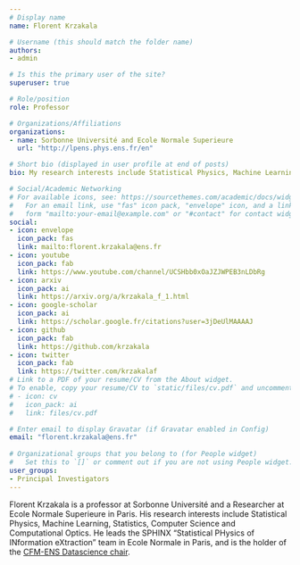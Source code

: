 ```yaml
---
# Display name
name: Florent Krzakala

# Username (this should match the folder name)
authors:
- admin

# Is this the primary user of the site?
superuser: true

# Role/position
role: Professor

# Organizations/Affiliations
organizations:
- name: Sorbonne Université and Ecole Normale Superieure
  url: "http://lpens.phys.ens.fr/en"

# Short bio (displayed in user profile at end of posts)
bio: My research interests include Statistical Physics, Machine Learning, Statistics, Computer Science, and Computational Optics. 

# Social/Academic Networking
# For available icons, see: https://sourcethemes.com/academic/docs/widgets/#icons
#   For an email link, use "fas" icon pack, "envelope" icon, and a link in the
#   form "mailto:your-email@example.com" or "#contact" for contact widget.
social:
- icon: envelope
  icon_pack: fas
  link: mailto:florent.krzakala@ens.fr
- icon: youtube
  icon_pack: fab
  link: https://www.youtube.com/channel/UCSHbb0xOaJZJWPEB3nLDbRg
- icon: arxiv
  icon_pack: ai
  link: https://arxiv.org/a/krzakala_f_1.html
- icon: google-scholar
  icon_pack: ai
  link: https://scholar.google.fr/citations?user=3jDeUlMAAAAJ
- icon: github
  icon_pack: fab
  link: https://github.com/krzakala
- icon: twitter
  icon_pack: fab
  link: https://twitter.com/krzakalaf
# Link to a PDF of your resume/CV from the About widget.
# To enable, copy your resume/CV to `static/files/cv.pdf` and uncomment the lines below.  
# - icon: cv
#   icon_pack: ai
#   link: files/cv.pdf

# Enter email to display Gravatar (if Gravatar enabled in Config)
email: "florent.krzakala@ens.fr"
  
# Organizational groups that you belong to (for People widget)
#   Set this to `[]` or comment out if you are not using People widget.  
user_groups:
- Principal Investigators
---
```


Florent Krzakala is a professor at Sorbonne Université and a Researcher at Ecole Normale Superieure in Paris. His research interests include Statistical Physics, Machine Learning, Statistics, Computer Science and Computational Optics. He leads the SPHINX “Statistical PHysics of INformation eXtraction” team in Ecole Normale in Paris, and is the holder of the [CFM-ENS Datascience chair](https://data-ens.github.io/).


